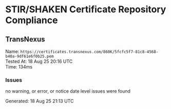 # STIR/SHAKEN Certificate Repository Compliance

## TransNexus

Name: `https://certificates.transnexus.com/860K/5fcfc5f7-81c8-4568-b40a-9df61e6f0b25.pem`\
Tested At: 18 Aug 25 20:16 UTC\
Time: 134ms

### Issues

no warning, or error, or notice date level issues were found

Generated: 18 Aug 25 21:13 UTC